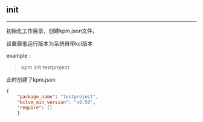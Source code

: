 ## init
--- 
初始化工作目录，创建kpm.json文件。

设置最低运行版本为系统自带kcl版本

example :

> kpm init testproject

此时创建了kpm.json



```json
{
    "package_name": "testproject",
    "kclvm_min_version": "v0.50",
    "require": []
    }
```